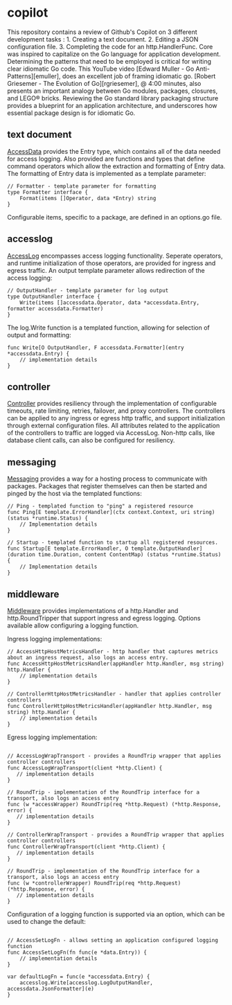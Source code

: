 # copilot

This repository contains a review of Github's Copilot on 3 different development tasks :
	1. Creating a text document.
	2. Editing a JSON configuration file.
	3. Completing the code for an http.HandlerFunc.
	Core was inspired to capitalize on the Go language for application development. Determining the patterns that need to be employed is critical for writing clear idiomatic Go code. This YouTube video [Edward Muller - Go Anti-Patterns][emuller], does an excellent job of framing idiomatic go. 
[Robert Griesemer - The Evolution of Go][rgriesemer], @ 4:00 minutes, also presents an important analogy between Go modules, packages, closures, and LEGO® bricks. Reviewing the Go standard library packaging structure provides a blueprint for an application architecture, and underscores how essential package design is for idiomatic Go. 
## text document  

[AccessData][datapkg] provides the Entry type, which contains all of the data needed for access logging. Also provided are functions and types that define command operators which 
allow the extraction and formatting of Entry data. The formatting of Entry data is implemented as a template parameter: 
~~~
// Formatter - template parameter for formatting
type Formatter interface {
	Format(items []Operator, data *Entry) string
}
~~~
Configurable items, specific to a package, are defined in an options.go file.

## accesslog

[AccessLog][logpkg] encompasses access logging functionality. Seperate operators, and runtime initialization of those operators, are provided for ingress and egress traffic. An output template parameter allows redirection of the access logging: 
~~~
// OutputHandler - template parameter for log output
type OutputHandler interface {
	Write(items []accessdata.Operator, data *accessdata.Entry, formatter accessdata.Formatter)
}
~~~
The log.Write function is a templated function, allowing for selection of output and formatting:
~~~
func Write[O OutputHandler, F accessdata.Formatter](entry *accessdata.Entry) {
    // implementation details
}
~~~

## controller

[Controller][controllerpkg] provides resiliency through the implementation of configurable timeouts, rate limiting, retries, failover, and proxy controllers.
The controllers can be applied to any ingress or egress http traffic, and support initialization through external configuration files. All attributes 
related to the application of the controllers to traffic are logged via AccessLog. Non-http calls, like database client calls, can also 
be configured for resiliency.

## messaging
[Messaging][messagingpkg] provides a way for a hosting process to communicate with packages. Packages that register themselves can then be started and pinged by the 
host via the templated functions:
~~~
// Ping - templated function to "ping" a registered resource
func Ping[E template.ErrorHandler](ctx context.Context, uri string) (status *runtime.Status) {
    // Implementation details
}

// Startup - templated function to startup all registered resources.
func Startup[E template.ErrorHandler, O template.OutputHandler](duration time.Duration, content ContentMap) (status *runtime.Status) {
    // Implementation details
}
~~~



## middleware

[Middleware][middlewarepkg] provides implementations of a http.Handler and http.RoundTripper that support ingress and egress logging. Options
available allow configuring a logging function.

Ingress logging implementations: 

~~~
// AccessHttpHostMetricsHandler - http handler that captures metrics about an ingress request, also logs an access entry.
func AccessHttpHostMetricsHandler(appHandler http.Handler, msg string) http.Handler {
    // implementation details
}

// ControllerHttpHostMetricsHandler - handler that applies controller controllers
func ControllerHttpHostMetricsHandler(appHandler http.Handler, msg string) http.Handler {
    // implementation details
}
~~~

Egress logging implementation:

~~~

// AccessLogWrapTransport - provides a RoundTrip wrapper that applies controller controllers
func AccessLogWrapTransport(client *http.Client) {
   // implementation details
}

// RoundTrip - implementation of the RoundTrip interface for a transport, also logs an access entry
func (w *accessWrapper) RoundTrip(req *http.Request) (*http.Response, error) {
   // implementation details
}

// ControllerWrapTransport - provides a RoundTrip wrapper that applies controller controllers
func ControllerWrapTransport(client *http.Client) {
   // implementation details
}

// RoundTrip - implementation of the RoundTrip interface for a transport, also logs an access entry
func (w *controllerWrapper) RoundTrip(req *http.Request) (*http.Response, error) {
   // implementation details
}

~~~

Configuration of a logging function is supported via an option, which can be used to change the default:

~~~

// AccessSetLogFn - allows setting an application configured logging function
func AccessSetLogFn(fn func(e *data.Entry)) {
    // implementation details
}

var defaultLogFn = func(e *accessdata.Entry) {
	accesslog.Write[accesslog.LogOutputHandler, accessdata.JsonFormatter](e)
}
~~~



[datapkg]: <https://pkg.go.dev/github.com/gotemplates/host/accessdata>
[logpkg]: <https://pkg.go.dev/github.com/gotemplates/host/accesslog>
[controllerpkg]: <https://pkg.go.dev/github.com/gotemplates/host/controller>
[messagingpkg]: <https://pkg.go.dev/github.com/gotemplates/host/messaging>
[middlewarepkg]: <https://pkg.go.dev/github.com/gotemplates/host/middleware>

